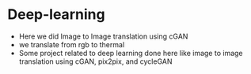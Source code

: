 # Deep-learning
- Here we did Image to Image translation using cGAN
- we translate from rgb to thermal
- Some project related to deep learning done here like image to image translation using cGAN, pix2pix, and cycleGAN
